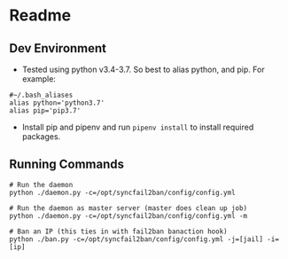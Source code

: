 # Readme

## Dev Environment

- Tested using python v3.4-3.7. So best to alias python, and pip. For example:

```
#~/.bash_aliases
alias python='python3.7'
alias pip='pip3.7'
```

- Install pip and pipenv and run ```pipenv install``` to install required packages.


## Running Commands

```
# Run the daemon
python ./daemon.py -c=/opt/syncfail2ban/config/config.yml

# Run the daemon as master server (master does clean up job)
python ./daemon.py -c=/opt/syncfail2ban/config/config.yml -m

# Ban an IP (this ties in with fail2ban banaction hook)
python ./ban.py -c=/opt/syncfail2ban/config/config.yml -j=[jail] -i=[ip]

```

